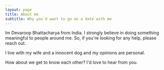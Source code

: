 ```yaml
---
layout: page
title: About me
subtitle: Why you'd want to go on a date with me
---
```


Im Devaroop Bhattacharya from India. I strongly believe in doing something meaningful to people around me. So, if you're looking for any help, please reach out.

I live with my wife and a innocent dog and my opinions are personal.

How about we get to know each other? I'd love to hear from you.